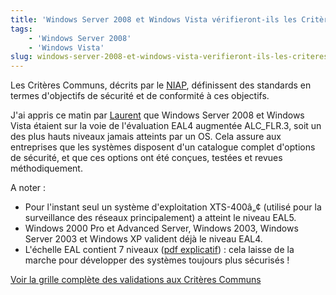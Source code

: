 ```yaml
---
title: 'Windows Server 2008 et Windows Vista vérifieront-ils les Critères Communs ?'
tags:
    - 'Windows Server 2008'
    - 'Windows Vista'
slug: windows-server-2008-et-windows-vista-verifieront-ils-les-criteres-communs
---
```


Les Critères Communs, décrits par le [NIAP](https://www.niap-ccevs.org/index.cfm?&CFID=271507&CFTOKEN=510b74cc682fa98f-789578AF-A471-243B-5D522F6FC64D77AE), définissent des standards en termes d'objectifs de sécurité et de conformité à ces objectifs.

J'ai appris ce matin par [Laurent](http://blogs.msdn.com/b/laurelle/archive/2007/08/21/windows-vista-et-windows-server-2008-en-route-pour-les-common-criteria.aspx) que Windows Server 2008 et Windows Vista étaient sur la voie de l'évaluation EAL4 augmentée ALC_FLR.3, soit un des plus hauts niveaux jamais atteints par un OS. Cela assure aux entreprises que les systèmes disposent d'un catalogue complet d'options de sécurité, et que ces options ont été conçues, testées et revues méthodiquement.

A noter :

- Pour l'instant seul un système d'exploitation XTS-400â„¢ (utilisé pour la surveillance des réseaux principalement) a atteint le niveau EAL5.
- Windows 2000 Pro et Advanced Server, Windows 2003, Windows Server 2003 et Windows XP valident déjà le niveau EAL4.
- L'échelle EAL contient 7 niveaux ([pdf explicatif](https://www.cetic.be/IMG/pdf/Crit_resCommuns-EricGheur-050602-V2.pdf)) : cela laisse de la marche pour développer des systèmes toujours plus sécurisés !

[Voir la grille complète des validations aux Critères Communs](https://www.niap-ccevs.org/vpl/index.cfm?&CFID=271519&CFTOKEN=973221071fef4bd5-78A41556-051B-D9A8-D61482373D990FA9)

